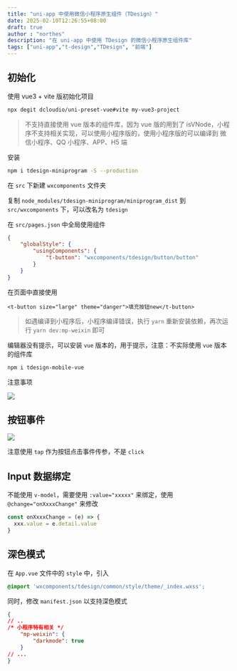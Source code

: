 ```yaml
---
title: "uni-app 中使用微信小程序原生组件（TDesign）"
date: 2025-02-10T12:26:55+08:00
draft: true
author : "northes"
description: "在 uni-app 中使用 TDesign 的微信小程序原生组件库"
tags: ["uni-app","t-design","TDesign", "前端"]
---
```


## 初始化

使用 vue3 + vite 版初始化项目

```bash
npx degit dcloudio/uni-preset-vue#vite my-vue3-project
```

> 不支持直接使用 vue 版本的组件库，因为 vue 版的用到了 isVNode，小程序不支持相关实现，可以使用小程序版的，使用小程序版的可以编译到 微信小程序、QQ 小程序、APP、H5 端

安装

```bash
npm i tdesign-miniprogram -S --production
```

在 `src` 下新建 `wxcomponents` 文件夹

复制 `node_modules/tdesign-miniprogram/miniprogram_dist` 到  `src/wxcomponents` 下，可以改名为 `tdesign`

在 `src/pages.json` 中全局使用组件

```json
{
	"globalStyle": {
		"usingComponents": {
			"t-button": "wxcomponents/tdesign/button/button"
		}
	}
}
```

在页面中直接使用

```vue
<t-button size="large" theme="danger">填充按钮new</t-button>
```

> 如遇编译到小程序后，小程序编译错误，执行 `yarn` 重新安装依赖，再次运行 `yarn dev:mp-weixin` 即可

编辑器没有提示，可以安装 `vue` 版本的，用于提示，注意：不实际使用 `vue` 版本的组件库

```bash
npm i tdesign-mobile-vue
```

注意事项

![](assets/Pasted%20image%2020250117172912.png)

## 按钮事件

![](assets/Pasted%20image%2020250120152411.png)

注意使用 `tap` 作为按钮点击事件传参，不是 `click`


## Input 数据绑定

不能使用 `v-model`，需要使用 `:value="xxxxx"` 来绑定，使用 `@change="onXxxxChange"` 来修改

```js
const onXxxxChange = (e) => {
  xxx.value = e.detail.value
}
```

## 深色模式

在 `App.vue` 文件中的 `style` 中，引入

```css
@import 'wxcomponents/tdesign/common/style/theme/_index.wxss';
```

同时，修改 `manifest.json` 以支持深色模式

```json
{
// ..
/* 小程序特有相关 */
    "mp-weixin": {
        "darkmode": true
    }
// ...
}
```
